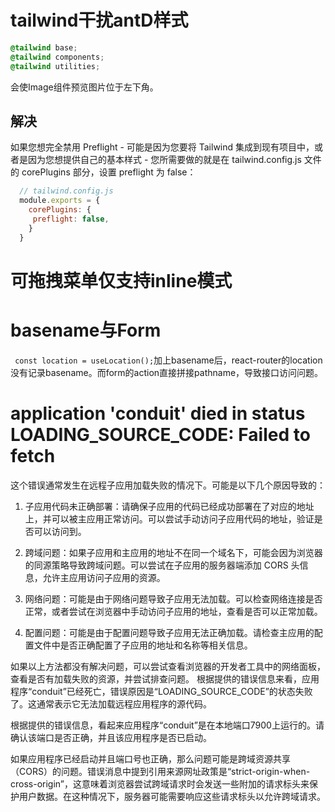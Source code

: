 # tailwind干扰antD样式
```css
@tailwind base;
@tailwind components;
@tailwind utilities;
```
会使Image组件预览图片位于左下角。
## 解决
如果您想完全禁用 Preflight - 可能是因为您要将 Tailwind 集成到现有项目中，或者是因为您想提供自己的基本样式 - 您所需要做的就是在 tailwind.config.js 文件的 corePlugins 部分，设置 preflight 为 false：
```js
  // tailwind.config.js
  module.exports = {
    corePlugins: {
     preflight: false,
    }
  }
```
# 可拖拽菜单仅支持inline模式
# basename与Form
` const location = useLocation();`加上basename后，react-router的location没有记录basename。而form的action直接拼接pathname，导致接口访问问题。
# application 'conduit' died in status LOADING_SOURCE_CODE: Failed to fetch
这个错误通常发生在远程子应用加载失败的情况下。可能是以下几个原因导致的：

1. 子应用代码未正确部署：请确保子应用的代码已经成功部署在了对应的地址上，并可以被主应用正常访问。可以尝试手动访问子应用代码的地址，验证是否可以访问到。

2. 跨域问题：如果子应用和主应用的地址不在同一个域名下，可能会因为浏览器的同源策略导致跨域问题。可以尝试在子应用的服务器端添加 CORS 头信息，允许主应用访问子应用的资源。

3. 网络问题：可能是由于网络问题导致子应用无法加载。可以检查网络连接是否正常，或者尝试在浏览器中手动访问子应用的地址，查看是否可以正常加载。

4. 配置问题：可能是由于配置问题导致子应用无法正确加载。请检查主应用的配置文件中是否正确配置了子应用的地址和名称等相关信息。

如果以上方法都没有解决问题，可以尝试查看浏览器的开发者工具中的网络面板，查看是否有加载失败的资源，并尝试排查问题。
根据提供的错误信息来看，应用程序“conduit”已经死亡，错误原因是“LOADING_SOURCE_CODE”的状态失败了。这通常表示它无法加载远程应用程序的源代码。

根据提供的错误信息，看起来应用程序“conduit”是在本地端口7900上运行的。请确认该端口是否正确，并且该应用程序是否已启动。

如果应用程序已经启动并且端口号也正确，那么问题可能是跨域资源共享（CORS）的问题。错误消息中提到引用来源网址政策是“strict-origin-when-cross-origin”，这意味着浏览器尝试跨域请求时会发送一些附加的请求标头来保护用户数据。在这种情况下，服务器可能需要响应这些请求标头以允许跨域请求。
